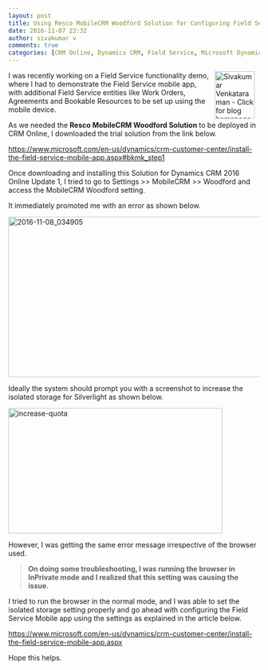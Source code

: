 ```yaml
---
layout: post
title: Using Resco MobileCRM Woodford Solution for Configuring Field Service Mobile App
date: 2016-11-07 22:32
author: sivakumar v
comments: true
categories: [CRM Online, Dynamics CRM, Field Service, Microsoft Dynamics, MobileCRM, Resco, Sivakumar Venkataraman, Woodford]
---
```

<a title="Sivakumar Venkataraman - Click for blog homepage"><img src="https://microsofttpd.github.io/assets/0871.sivav.jpg" alt="Sivakumar Venkataraman - Click for blog homepage" align="right" hspace="10" height="95" border="0" width="80" /></a>I was recently working on a Field Service functionality demo, where I had to demonstrate the Field Service mobile app, with additional Field Service entities like Work Orders, Agreements and Bookable Resources to be set up using the mobile device.

As we needed the <strong>Resco MobileCRM Woodford Solution</strong> to be deployed in CRM Online, I downloaded the trial solution from the link below.

<a target="_blank" href="https://www.microsoft.com/en-us/dynamics/crm-customer-center/install-the-field-service-mobile-app.aspx#bkmk_step1">https://www.microsoft.com/en-us/dynamics/crm-customer-center/install-the-field-service-mobile-app.aspx#bkmk_step1</a>

Once downloading and installing this Solution for Dynamics CRM 2016 Online Update 1, I tried to go to Settings &gt;&gt; MobileCRM &gt;&gt; Woodford and access the MobileCRM Woodford setting.

It immediately promoted me with an error as shown below.

<a href="https://microsofttpd.github.io/assets/2016-11-08_034905.png"><img class="alignnone size-full wp-image-5535" alt="2016-11-08_034905" src="https://microsofttpd.github.io/assets/2016-11-08_034905.png" height="321" width="536" /></a>

Ideally the system should prompt you with a screenshot to increase the isolated storage for Silverlight as shown below.

<a href="https://microsofttpd.github.io/assets/Increase-Quota.png"><img class="alignnone size-full wp-image-5545" alt="increase-quota" src="https://microsofttpd.github.io/assets/Increase-Quota.png" height="251" width="429" /></a>

However, I was getting the same error message irrespective of the browser used.
<blockquote><strong>On doing some troubleshooting, I was running the browser in InPrivate mode and I realized that this setting was causing the issue. </strong></blockquote>
I tried to run the browser in the normal mode, and I was able to set the isolated storage setting properly and go ahead with configuring the Field Service Mobile app using the settings as explained in the article below.

<a target="_blank" href="https://www.microsoft.com/en-us/dynamics/crm-customer-center/install-the-field-service-mobile-app.aspx">https://www.microsoft.com/en-us/dynamics/crm-customer-center/install-the-field-service-mobile-app.aspx</a>

Hope this helps.
